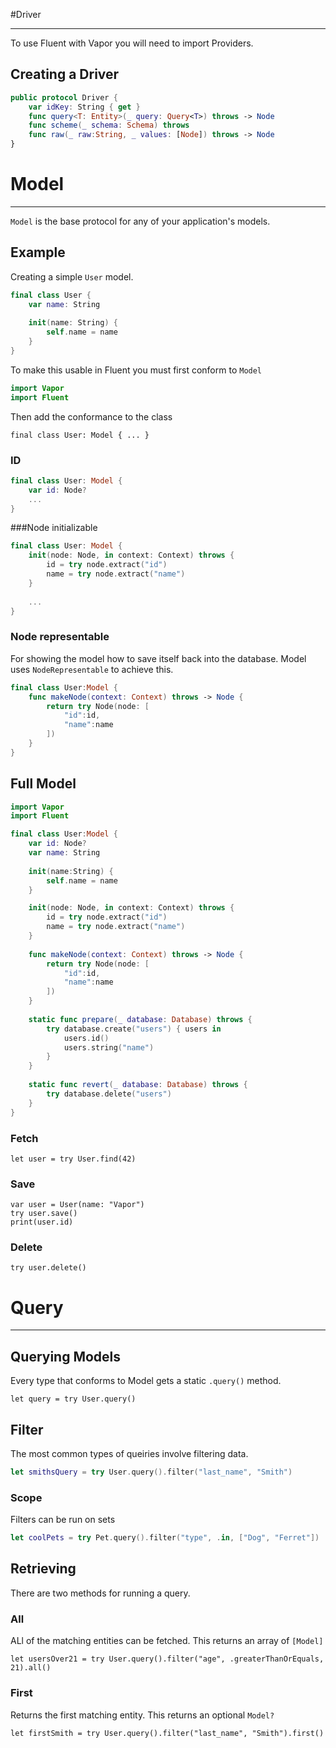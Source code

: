 #Driver
***

To use Fluent with Vapor you will need to import Providers.

## Creating a Driver

~~~ swift
public protocol Driver {
	var idKey: String { get }
	func query<T: Entity>(_ query: Query<T>) throws -> Node
	func scheme(_ schema: Schema) throws
	func raw(_ raw:String, _ values: [Node]) throws -> Node
}
~~~


# Model
***

`Model` is the base protocol for any of your application's models.

## Example

Creating a simple `User` model.

~~~ swift
final class User {
	var name: String
	
	init(name: String) {
		self.name = name
	}
}
~~~

To make this usable in Fluent you must first conform to `Model`

~~~swift 
import Vapor
import Fluent
~~~

Then add the conformance to the class

~~~
final class User: Model { ... }
~~~

### ID

~~~swift
final class User: Model {
	var id: Node?
	...
}
~~~


###Node initializable

~~~swift
final class User: Model {
	init(node: Node, in context: Context) throws {
		id = try node.extract("id")
		name = try node.extract("name")
	}
	
	...
}
~~~

### Node representable

For showing the model how to save itself back into the database. Model uses `NodeRepresentable` to achieve this.

~~~swift
final class User:Model {
	func makeNode(context: Context) throws -> Node {
		return try Node(node: [
			"id":id,
			"name":name
		])
	}
}
~~~


## Full Model

~~~swift
import Vapor
import Fluent

final class User:Model {
	var id: Node?
	var name: String
	
	init(name:String) {
		self.name = name
	}

	init(node: Node, in context: Context) throws {
		id = try node.extract("id")
		name = try node.extract("name")
	}
	
	func makeNode(context: Context) throws -> Node {
		return try Node(node: [
			"id":id,
			"name":name
		])
	}
	
	static func prepare(_ database: Database) throws {
		try database.create("users") { users in
			users.id()
			users.string("name")
		}
	}
	
	static func revert(_ database: Database) throws {
		try database.delete("users")
	}
}
~~~

### Fetch

~~~
let user = try User.find(42)
~~~

### Save 

~~~
var user = User(name: "Vapor")
try user.save()
print(user.id)
~~~

### Delete
~~~
try user.delete()
~~~

# Query
***

## Querying Models

Every type that conforms to Model gets a static `.query()` method.

~~~
let query = try User.query()
~~~

## Filter

The most common types of queiries involve filtering data.

~~~swift
let smithsQuery = try User.query().filter("last_name", "Smith")
~~~

### Scope
Filters can be run on sets

~~~swift
let coolPets = try Pet.query().filter("type", .in, ["Dog", "Ferret"])
~~~

## Retrieving

There are two methods for running a query.

### All

ALl of the matching entities can be fetched. This returns an array of `[Model]`

~~~
let usersOver21 = try User.query().filter("age", .greaterThanOrEquals, 21).all()
~~~

### First

Returns the first matching entity. This returns an optional `Model?`

~~~
let firstSmith = try User.query().filter("last_name", "Smith").first()
~~~



